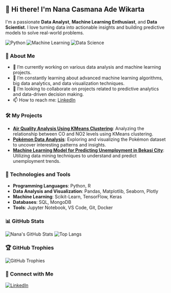 ## 👋 Hi there! I'm Nana Casmana Ade Wikarta

I'm a passionate **Data Analyst**, **Machine Learning Enthusiast**, and **Data Scientist**. I love turning data into actionable insights and building predictive models to solve real-world problems.

![Python](https://img.shields.io/badge/Python-3670A0?style=for-the-badge&logo=python&logoColor=ffdd54)
![Machine Learning](https://img.shields.io/badge/Machine%20Learning-%23008080.svg?style=for-the-badge&logo=ML&logoColor=white)
![Data Science](https://img.shields.io/badge/Data%20Science-%23323330.svg?style=for-the-badge&logo=data-science&logoColor=%23F7DF1E)

### 🧐 About Me

- 🔭 I’m currently working on various data analysis and machine learning projects.
- 🌱 I’m constantly learning about advanced machine learning algorithms, big data analytics, and data visualization techniques.
- 👯 I’m looking to collaborate on projects related to predictive analytics and data-driven decision making.
- 📫 How to reach me: [LinkedIn](https://www.linkedin.com/in/nana-caw/)

### 🛠 My Projects

- **[Air Quality Analysis Using KMeans Clustering](link-to-repo)**: Analyzing the relationship between CO and NO2 levels using KMeans clustering.
- **[Pokémon Data Analysis](link-to-repo)**: Exploring and visualizing the Pokémon dataset to uncover interesting patterns and insights.
- **[Machine Learning Model for Predicting Unemployment in Bekasi City](link-to-repo)**: Utilizing data mining techniques to understand and predict unemployment trends.

### 🚀 Technologies and Tools

- **Programming Languages**: Python, R
- **Data Analysis and Visualization**: Pandas, Matplotlib, Seaborn, Plotly
- **Machine Learning**: Scikit-Learn, TensorFlow, Keras
- **Databases**: SQL, MongoDB
- **Tools**: Jupyter Notebook, VS Code, Git, Docker

### 📊 GitHub Stats

![Nana's GitHub Stats](https://github-readme-stats.vercel.app/api?username=Nanaacaw&show_icons=true&theme=radical)
![Top Langs](https://github-readme-stats.vercel.app/api/top-langs/?username=Nanaacaw&layout=compact&theme=radical)

### 🏆 GitHub Trophies

![GitHub Trophies](https://github-profile-trophy.vercel.app/?username=Nanaacaw&theme=radical&no-frame=true&margin-w=15)

### 🤝 Connect with Me

[![LinkedIn](https://img.shields.io/badge/LinkedIn-blue?style=for-the-badge&logo=linkedin)](https://www.linkedin.com/in/nana-caw/)

<!--
**Nanaacaw/Nanaacaw** is a ✨ _special_ ✨ repository because its `README.md` (this file) appears on your GitHub profile.

Here are some ideas to get you started:

- 🔭 I’m currently working on ...
- 🌱 I’m currently learning ...
- 👯 I’m looking to collaborate on ...
- 🤔 I’m looking for help with ...
- 💬 Ask me about ...
- 📫 How to reach me: ...
- 😄 Pronouns: ...
- ⚡ Fun fact: ...
-->
